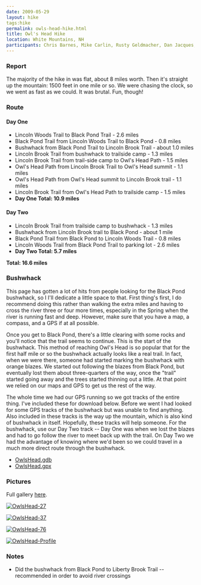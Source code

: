 ```yaml
---
date: 2009-05-29
layout: hike
tags:hike
permalink: owls-head-hike.html
title: Owl's Head Hike
location: White Mountains, NH
participants: Chris Barnes, Mike Carlin, Rusty Geldmacher, Dan Jacques, Jimmy Cook, Chris Algiers
---
```


### Report

The majority of the hike in was flat, about 8 miles worth. Then it's straight up the mountain: 1500 feet in one mile or so. We were chasing the clock, so we went as fast as we could. It was brutal. Fun, though!

### Route

#### Day One

  * Lincoln Woods Trail to Black Pond Trail - 2.6 miles
  * Black Pond Trail from Lincoln Woods Trail to Black Pond - 0.8 miles
  * Bushwhack from Black Pond Trail to Lincoln Brook Trail - about 1.0 miles
  * Lincoln Brook Trail from bushwhack to trailside camp - 1.3 miles
  * Lincoln Brook Trail from trail-side camp to Owl's Head Path - 1.5 miles
  * Owl's Head Path from Lincoln Brook Trail to Owl's Head summit - 1.1 miles
  * Owl's Head Path from Owl's Head summit to Lincoln Brook trail - 1.1 miles
  * Lincoln Brook Trail from Owl's Head Path to trailside camp - 1.5 miles
  * **Day One Total: 10.9 miles**

#### Day Two

  * Lincoln Brook Trail from trailside camp to bushwhack - 1.3 miles
  * Bushwhack from Lincoln Brook trail to Black Pond - about 1 mile
  * Black Pond Trail from Black Pond to Lincoln Woods Trail - 0.8 miles
  * Lincoln Woods Trail from Black Pond Trail to parking lot - 2.6 miles
  * **Day Two Total: 5.7 miles**

**Total: 16.6 miles**

### Bushwhack

This page has gotten a lot of hits from people looking for the Black Pond bushwhack, so I I'll dedicate a little space to that. First thing's first, I do recommend doing this rather than walking the extra miles and having to cross the river three or four more times, especially in the Spring when the river is running fast and deep. However, make sure that you have a map, a compass, and a GPS if at all possible.

Once you get to Black Pond, there's a little clearing with some rocks and you'll notice that the trail seems to continue. This is the start of the bushwhack. This method of reaching Owl's Head is so popular that for the first half mile or so the bushwhack actually looks like a real trail. In fact, when we were there, someone had started marking the bushwhack with orange blazes. We started out following the blazes from Black Pond, but eventually lost them about three-quarters of the way, once the "trail" started going away and the trees started thinning out a little. At that point we relied on our maps and GPS to get us the rest of the way.

The whole time we had our GPS running so we got tracks of the entire thing. I've included these for download below. Before we went I had looked for some GPS tracks of the bushwhack but was unable to find anything. Also included in these tracks is the way up the mountain, which is also kind of bushwhack in itself. Hopefully, these tracks will help someone. For the bushwhack, use our Day Two track -- Day One was when we lost the blazes and had to go follow the river to meet back up with the trail. On Day Two we had the advantage of knowing where we'd been so we could travel in a much more direct route through the bushwhack.

  * [OwlsHead.gdb](/downloads/OwlsHead.gdb)
  * [OwlsHead.gpx](/downloads/OwlsHead.gpx)

### Pictures

Full gallery [here](http://www.flickr.com/photos/geldmacher/sets/72157620373671245/).

[![OwlsHead-27](http://farm3.static.flickr.com/2481/3659058118_6090faedf8.jpg)](http://www.flickr.com/photos/geldmacher/3659058118/)

[![OwlsHead-37](http://farm4.static.flickr.com/3347/3659063532_57bcd95b3e.jpg)](http://www.flickr.com/photos/geldmacher/3659063532/)

[![OwlsHead-76](http://farm4.static.flickr.com/3410/3658281733_66fd44d958.jpg)](http://www.flickr.com/photos/geldmacher/3658281733/)

[![OwlsHead-Profile](http://farm4.static.flickr.com/3608/3658241333_0e632dc4a7.jpg)](http://www.flickr.com/photos/geldmacher/3658241333/)

### Notes

  * Did the bushwhack from Black Pond to Liberty Brook Trail -- recommended in order to avoid river crossings

